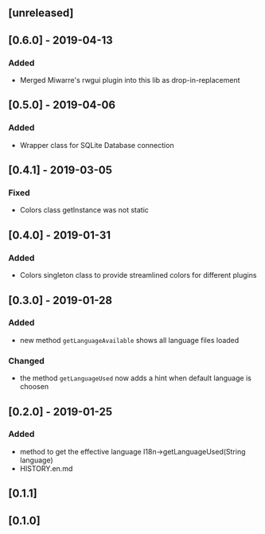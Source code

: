 ## [unreleased]

## [0.6.0] - 2019-04-13
### Added
- Merged Miwarre's rwgui plugin into this lib as drop-in-replacement

## [0.5.0] - 2019-04-06
### Added
- Wrapper class for SQLite Database connection

## [0.4.1] - 2019-03-05
### Fixed
- Colors class getInstance was not static

## [0.4.0] - 2019-01-31
### Added
- Colors singleton class to provide streamlined colors for different plugins

## [0.3.0] - 2019-01-28
### Added
- new method `getLanguageAvailable` shows all language files loaded
### Changed
- the method `getLanguageUsed` now adds a hint when default language is choosen

## [0.2.0] - 2019-01-25
### Added
- method to get the effective language I18n->getLanguageUsed(String language)
- HISTORY.en.md

## [0.1.1]
## [0.1.0]